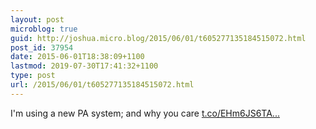 ```yaml
---
layout: post
microblog: true
guid: http://joshua.micro.blog/2015/06/01/t605277135184515072.html
post_id: 37954
date: 2015-06-01T18:38:09+1100
lastmod: 2019-07-30T17:41:32+1100
type: post
url: /2015/06/01/t605277135184515072.html
---
```

I'm using a new PA system; and why you care [t.co/EHm6JS6TA...](http://t.co/EHm6JS6TAW)
